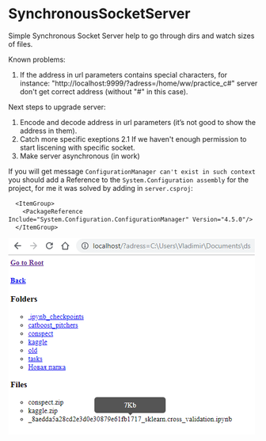 # SynchronousSocketServer
Simple Synchronous Socket Server help to go through dirs and watch sizes of files.

Known problems:
1. If the address in url parameters contains special characters, for instance: "http://localhost:9999/?adress=/home/ww/practice_c#" server don't get correct address (without "#" in this case).

Next steps to upgrade server:
1. Encode and decode address in url parameters (it’s not good to show the address in them).
2. Catch more specific exeptions
  2.1 If we haven't enough permission to start liscening with specific socket.
3. Make server asynchronous (in work)

If you will get message `ConfigurationManager can't exist in such context` you should add a Reference to the `System.Configuration assembly` for the project, for me it was solved by adding in `server.csproj`:
```
  <ItemGroup>
    <PackageReference Include="System.Configuration.ConfigurationManager" Version="4.5.0"/>
  </ItemGroup>
```

![](/img/example.PNG)
